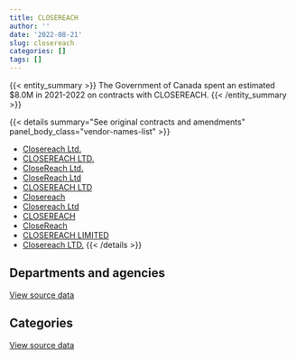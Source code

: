 ```yaml
---
title: CLOSEREACH
author: ''
date: '2022-08-21'
slug: closereach
categories: []
tags: []
---
```


<script src="/rmarkdown-libs/htmlwidgets/htmlwidgets.js"></script>
<link href="/rmarkdown-libs/datatables-css/datatables-crosstalk.css" rel="stylesheet" />
<script src="/rmarkdown-libs/datatables-binding/datatables.js"></script>
<script src="/rmarkdown-libs/jquery/jquery-3.6.0.min.js"></script>
<link href="/rmarkdown-libs/dt-core-bootstrap/css/dataTables.bootstrap.min.css" rel="stylesheet" />
<link href="/rmarkdown-libs/dt-core-bootstrap/css/dataTables.bootstrap.extra.css" rel="stylesheet" />
<script src="/rmarkdown-libs/dt-core-bootstrap/js/jquery.dataTables.min.js"></script>
<script src="/rmarkdown-libs/dt-core-bootstrap/js/dataTables.bootstrap.min.js"></script>
<link href="/rmarkdown-libs/crosstalk/css/crosstalk.min.css" rel="stylesheet" />
<script src="/rmarkdown-libs/crosstalk/js/crosstalk.min.js"></script>
<script src="/rmarkdown-libs/htmlwidgets/htmlwidgets.js"></script>
<link href="/rmarkdown-libs/datatables-css/datatables-crosstalk.css" rel="stylesheet" />
<script src="/rmarkdown-libs/datatables-binding/datatables.js"></script>
<script src="/rmarkdown-libs/jquery/jquery-3.6.0.min.js"></script>
<link href="/rmarkdown-libs/dt-core-bootstrap/css/dataTables.bootstrap.min.css" rel="stylesheet" />
<link href="/rmarkdown-libs/dt-core-bootstrap/css/dataTables.bootstrap.extra.css" rel="stylesheet" />
<script src="/rmarkdown-libs/dt-core-bootstrap/js/jquery.dataTables.min.js"></script>
<script src="/rmarkdown-libs/dt-core-bootstrap/js/dataTables.bootstrap.min.js"></script>
<link href="/rmarkdown-libs/crosstalk/css/crosstalk.min.css" rel="stylesheet" />
<script src="/rmarkdown-libs/crosstalk/js/crosstalk.min.js"></script>

{{< entity_summary >}}
The Government of Canada spent an estimated \$8.0M in 2021-2022 on contracts with CLOSEREACH.
{{< /entity_summary >}}

{{< details summary="See original contracts and amendments" panel_body_class="vendor-names-list" >}}
- [Closereach Ltd.](https://search.open.canada.ca/en/ct/?sort=contract_value_f%20desc&page=1&search_text=%22Closereach%20Ltd.%22)
- [CLOSEREACH LTD.](https://search.open.canada.ca/en/ct/?sort=contract_value_f%20desc&page=1&search_text=%22CLOSEREACH%20LTD.%22)
- [CloseReach Ltd.](https://search.open.canada.ca/en/ct/?sort=contract_value_f%20desc&page=1&search_text=%22CloseReach%20Ltd.%22)
- [CloseReach Ltd](https://search.open.canada.ca/en/ct/?sort=contract_value_f%20desc&page=1&search_text=%22CloseReach%20Ltd%22)
- [CLOSEREACH LTD](https://search.open.canada.ca/en/ct/?sort=contract_value_f%20desc&page=1&search_text=%22CLOSEREACH%20LTD%22)
- [Closereach](https://search.open.canada.ca/en/ct/?sort=contract_value_f%20desc&page=1&search_text=%22Closereach%22)
- [Closereach Ltd](https://search.open.canada.ca/en/ct/?sort=contract_value_f%20desc&page=1&search_text=%22Closereach%20Ltd%22)
- [CLOSEREACH](https://search.open.canada.ca/en/ct/?sort=contract_value_f%20desc&page=1&search_text=%22CLOSEREACH%22)
- [CloseReach](https://search.open.canada.ca/en/ct/?sort=contract_value_f%20desc&page=1&search_text=%22CloseReach%22)
- [CLOSEREACH LIMITED](https://search.open.canada.ca/en/ct/?sort=contract_value_f%20desc&page=1&search_text=%22CLOSEREACH%20LIMITED%22)
- [Closereach LTD.](https://search.open.canada.ca/en/ct/?sort=contract_value_f%20desc&page=1&search_text=%22Closereach%20LTD.%22)
{{< /details >}}

## Departments and agencies

<div id="htmlwidget-1" style="width:100%;height:auto;" class="datatables html-widget"></div>
<script type="application/json" data-for="htmlwidget-1">{"x":{"style":"bootstrap","filter":"none","vertical":false,"data":[["<a href=\"/departments/aafc-aac/\">Agriculture and Agri-Food Canada<\/a>","<a href=\"/departments/cbsa-asfc/\">Canada Border Services Agency<\/a>","<a href=\"/departments/cfia-acia/\">Canadian Food Inspection Agency<\/a>","<a href=\"/departments/cra-arc/\">Canada Revenue Agency<\/a>","<a href=\"/departments/cta-otc/\">Canadian Transportation Agency<\/a>","<a href=\"/departments/dfatd-maecd/\">Global Affairs Canada<\/a>","<a href=\"/departments/dnd-mdn/\">National Defence<\/a>","<a href=\"/departments/elections/\">Elections Canada<\/a>","<a href=\"/departments/esdc-edsc/\">Employment and Social Development Canada<\/a>","<a href=\"/departments/hc-sc/\">Health Canada<\/a>","<a href=\"/departments/ic/\">Innovation, Science and Economic Development Canada<\/a>","<a href=\"/departments/infc/\">Infrastructure Canada<\/a>","<a href=\"/departments/irb-cisr/\">Immigration and Refugee Board of Canada<\/a>","<a href=\"/departments/nrc-cnrc/\">National Research Council Canada<\/a>","<a href=\"/departments/pwgsc-tpsgc/\">Public Services and Procurement Canada<\/a>","<a href=\"/departments/rcmp-grc/\">Royal Canadian Mounted Police<\/a>","<a href=\"/departments/ssc-spc/\">Shared Services Canada<\/a>","<a href=\"/departments/tbs-sct/\">Treasury Board of Canada Secretariat<\/a>","<a href=\"/departments/tc/\">Transport Canada<\/a>","<a href=\"/departments/vac-acc/\">Veterans Affairs Canada<\/a>"],[364.56,108157.15,85049.4,166745.54,22830.94,null,849568.6,130611.35,429788.17,175808.16,43162.68,121472.61,null,54704.85,121123.49,45186.06,1060622.32,733572.3,2991.37,24874],[32993.04,182985.08,14213.74,167202.38,null,28542.87,647456.18,253358.78,496079.02,53792.36,null,198477.58,null,210733.24,152970.07,45685.36,881063.64,241802.53,17899.2,24874],[null,168457.12,null,166745.54,null,44692.67,1036782.85,227352.81,613621.84,null,29503.88,197935.29,288426.44,520791.38,152552.12,45560.53,380205,438513.91,null,25764],[null,100624.32,null,306801.24,null,302402.69,645369.76,227352.81,1055694.46,null,26831.07,197935.29,1784333.05,505322.42,156831.48,45560.53,609079.56,2010431.71,null,null]],"container":"<table class=\"table table-striped table-hover row-border order-column display\">\n  <thead>\n    <tr>\n      <th>Department<\/th>\n      <th>2018-2019<\/th>\n      <th>2019-2020<\/th>\n      <th>2020-2021<\/th>\n      <th>2021-2022<\/th>\n    <\/tr>\n  <\/thead>\n<\/table>","options":{"order":[[4,"desc"]],"pageLength":10,"autoWidth":true,"columnDefs":[{"targets":1,"render":"function(data, type, row, meta) {\n    return type !== 'display' ? data : DTWidget.formatCurrency(data, \"$\", 2, 3, \",\", \".\", true, null);\n  }"},{"targets":2,"render":"function(data, type, row, meta) {\n    return type !== 'display' ? data : DTWidget.formatCurrency(data, \"$\", 2, 3, \",\", \".\", true, null);\n  }"},{"targets":3,"render":"function(data, type, row, meta) {\n    return type !== 'display' ? data : DTWidget.formatCurrency(data, \"$\", 2, 3, \",\", \".\", true, null);\n  }"},{"targets":4,"render":"function(data, type, row, meta) {\n    return type !== 'display' ? data : DTWidget.formatCurrency(data, \"$\", 2, 3, \",\", \".\", true, null);\n  }"},{"width":"16%","targets":[1,2,3,4]},{"className":"dt-right","targets":[1,2,3,4]}],"orderClasses":false}},"evals":["options.columnDefs.0.render","options.columnDefs.1.render","options.columnDefs.2.render","options.columnDefs.3.render"],"jsHooks":[]}</script>
<p class="text-right">
<a href="https://github.com/GoC-Spending/contracts-data/tree/main/data/out/vendors/closereach/summary_by_fiscal_year_by_department.csv" class="source-data-link btn btn-link">View source data</a>
</p>

## Categories

<div id="htmlwidget-2" style="width:100%;height:auto;" class="datatables html-widget"></div>
<script type="application/json" data-for="htmlwidget-2">{"x":{"style":"bootstrap","filter":"none","vertical":false,"data":[["<a href=\"/categories/1_facilities_and_construction/\">Facilities and construction<\/a>","<a href=\"/categories/10_office_management/\">Office management<\/a>","<a href=\"/categories/11_defence/\">Defence<\/a>","<a href=\"/categories/2_professional_services/\">Professional services<\/a>","<a href=\"/categories/3_information_technology/\">Information technology<\/a>","<a href=\"/categories/9_human_capital/\">Human capital<\/a>"],[251838.78,null,319894.9,1743591.45,1840287.03,21021.39],[206686.65,null,312267.6,530048.14,2576718.66,24408],[206121.94,60828.58,475248.47,929416.21,2608338.18,56952],[206121.94,85066.78,403550.48,899713.58,6330423.82,49693.81]],"container":"<table class=\"table table-striped table-hover row-border order-column display\">\n  <thead>\n    <tr>\n      <th>Category<\/th>\n      <th>2018-2019<\/th>\n      <th>2019-2020<\/th>\n      <th>2020-2021<\/th>\n      <th>2021-2022<\/th>\n    <\/tr>\n  <\/thead>\n<\/table>","options":{"order":[[4,"desc"]],"dom":"t","pageLength":30,"autoWidth":true,"columnDefs":[{"targets":1,"render":"function(data, type, row, meta) {\n    return type !== 'display' ? data : DTWidget.formatCurrency(data, \"$\", 2, 3, \",\", \".\", true, null);\n  }"},{"targets":2,"render":"function(data, type, row, meta) {\n    return type !== 'display' ? data : DTWidget.formatCurrency(data, \"$\", 2, 3, \",\", \".\", true, null);\n  }"},{"targets":3,"render":"function(data, type, row, meta) {\n    return type !== 'display' ? data : DTWidget.formatCurrency(data, \"$\", 2, 3, \",\", \".\", true, null);\n  }"},{"targets":4,"render":"function(data, type, row, meta) {\n    return type !== 'display' ? data : DTWidget.formatCurrency(data, \"$\", 2, 3, \",\", \".\", true, null);\n  }"},{"width":"16%","targets":[1,2,3,4]},{"className":"dt-right","targets":[1,2,3,4]}],"orderClasses":false,"lengthMenu":[10,25,30,50,100]}},"evals":["options.columnDefs.0.render","options.columnDefs.1.render","options.columnDefs.2.render","options.columnDefs.3.render"],"jsHooks":[]}</script>
<p class="text-right">
<a href="https://github.com/GoC-Spending/contracts-data/tree/main/data/out/vendors/closereach/summary_by_fiscal_year_by_category.csv" class="source-data-link btn btn-link">View source data</a>
</p>
